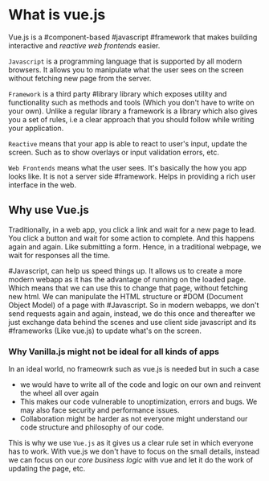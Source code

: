 # What is vue.js

Vue.js is a #component-based #javascript #framework that makes building interactive and _reactive_ _web frontends_ easier. 

`Javascript` is a programming language that is supported by all modern browsers. It allows you to manipulate what the user sees on the screen without fetching new page from the server.

`Framework` is a third party #library library which exposes utility and functionality such as methods and tools (Which you don't have to write on your own). Unlike a regular library a framework is a library which also gives you a set of rules, i.e a clear approach that you should follow while writing your application.

`Reactive` means that your app is able to react to user's input, update the screen. Such as to show overlays or input validation errors, etc.

`Web Frontends` means what the user sees. It's basically the how you app looks like. It is not a server side #framework. Helps in providing a rich user interface in the web.

## Why use Vue.js

Traditionally, in a web app, you click a link and wait for a new page to lead. You click a button and wait for some action to complete. And this happens again and again. Like submitting a form. Hence, in a traditional webpage, we wait for responses all the time.

#Javascript, can help us speed things up. It allows us to create a more modern webapp as it has the advantage of running on the loaded page. Which means that we can use this to change that page, without fetching new html. We can manipulate the HTML structure or #DOM (Document Object Model) of a page with #Javascript. So in modern webapps, we don't send requests again and again, instead, we do this once and thereafter we just exchange data behind the scenes and use client side javascript and its #frameworks (Like vue.js) to update what's on the screen.

### Why Vanilla.js might not be ideal for all kinds of apps

In an ideal world, no frameowrk such as vue.js is needed but in such a case 

* we would have to write all of the code and logic on our own and reinvent the wheel all over again
* This makes our code vulnerable to unoptimization, errors and bugs. We may also face security and performance issues. 
* Collaboration might be harder as not everyone might understand our code structure and philosophy of our code.

This is why we use `Vue.js` as it gives us a clear rule set in which everyone has to work. With vue.js we don't have to focus on the small details, instead we can focus on our _core business logic_ with vue and let it do the work of updating the page, etc. 



